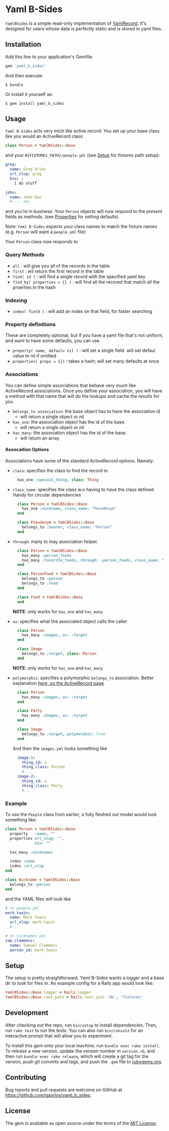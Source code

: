 # Yaml B-Sides

`YamlBSides` is a simple read-only implementation of [YamlRecord](https://github.com/nicotaing/yaml_record). It's designed for users whose data is perfectly static and is stored in yaml files.

## Installation

Add this line to your application's Gemfile:

```ruby
gem 'yaml_b_sides'
```

And then execute:

    $ bundle

Or install it yourself as:

    $ gem install yaml_b_sides

## Usage

`Yaml B-Sides` acts very mich like active record. You set up your base class like you would an ActiveRecord class:

```ruby
class Person < YamlBSides::Base
```

and your `#{FIXTURES_PATH}/people.yml` (see [Setup](#setup) for fixtures path setup):

```yml
greg:
  name: Greg Orlov
  url_slug: greg
  bio: |
    I do stuff

john:
  name: John Doe
  # ... etc
```

and you're in business. Your `Person` objects will now respond to the *present* fields as methods. (see [Properties](#property-definitions) for setting defaults)

Note: `Yaml B-Sides` expects your class names to match the fixture names (e.g. `Person` will want a `people.yml` file)

Your `Person` class now responds to 

### Query Methods

* `all` : will give you all of the records in the table
* `first` : wil return the first record in the table
* `find( id )` : will find a single record with the specified yaml key
* `find_by( properties = {} )` : will find all the recored that match all the proerties in the hash

### Indexing

* `index( field )` : will add an index on that field, for faster searching

### Property definitions

These are completely optional, but if you have a yaml file that's not uniform, and want to have some defaults, you can use

* `property( name, defaul= nil )` : will set a single field. will set defaul value to nil if omitted
* `properties( props = {})` : takes a hash; will set many defaults at once

### Associations

You can define simple associations that behave very much like ActiveRecord associations. Once you define your association, you will have a method with that name that will do the lookups and cache the results for you.

* `belongs_to association`: the base object has to have the association id
  * will return a single object or nil
* `has_one`: the assiociation object has the id of the base. 
  * will return a single object or nil
* `has_many`: the association object has the id of the base.
  * will return an array

#### Assocaition Options

Associations have some of the standard ActiveRecord options. Namely:
* `class`: specifies the class to find the record in.
  
  ```ruby
    has_one :special_thing, class: Thing
  ```

* `class_name`: specifies the class w.o having to have the class defined. Handy for circular dependencies
  
  ```ruby
    class Person < YamlBSides::Base
      has_one :nickname, class_name: "Pesudonym"
    end

    class Pseudonym < YamlBSides::Base
      belongs_to :bearer, class_name: "Person"
    end
  ```

* `through`: many to may association helper. 
  
  ```ruby
    class Person < YamlBSides::Base
      has_many :person_foods
      has_many :favorite_foods, through: :person_foods, class_name: "Food"
    end

    class PersonFood < YamlBSides::Base
      belongs_to :person
      belongs_to :food
    end

    class Food < YamlBSides::Base
    end
  ```
  
  __NOTE__: only works for `has_one` and `has_many`

* `as`: specifies what the associated object calls the caller
  ```ruby
    class Person
      has_many :images, as: :target
    end

    class Image
      belongs_to :target, class: Person
    end
  ```
  __NOTE__: only works for `has_one` and `has_many`

* `polymorphic`: specifies a polymorphic `belongs_to` association. Better explanation [here, on the ActiveRecord page](http://guides.rubyonrails.org/association_basics.html#polymorphic-associations)
  ```ruby
    class Person
      has_many :images, as: :target
    end

    class Party
      has_many :images, as: :target
    end

    class Image
      belongs_to :target, polymorphic: true
    end
  ```
  And then the `images.yml` looks something like
  ```yml
    image-1:
      thing_id: a
      thing_class: Person
      # ...
    image-2:
      thing_id: a
      thing_class: PArty
      #...
  ```

### Example

To use the `People` class from earlier, a fully fleshed out model would look something like:

```ruby
class Person < YamlBSides::Base
  property   :name, ""
  properties url_slug: "",
             bio: ""

  has_many :nicknames

  index :name
  index :url_slug
end

class Nickname < YamlBSides::Base
  belongs_to :person
end

```

and the YAML files will look like

```yml
# in people.yml
mark_twain:
  name: Mark Twain
  url_slug: mark-twain
  #...

# in nicknames.yml
sam_clemmens:
  name: Samuel Clemmens
  person_id: mark_twain
```


## Setup

The setup is pretty straightforward. Yaml B-Sides wants a logger and a base dir to look for files in. An example config for a Rails app would look like:

```ruby
YamlBSides::Base.logger = Rails.logger
YamlBSides::Base.root_path = Rails.root.join 'db', 'fixtures'
```

## Development

After checking out the repo, run `bin/setup` to install dependencies. Then, run `rake test` to run the tests. You can also run `bin/console` for an interactive prompt that will allow you to experiment.

To install this gem onto your local machine, run `bundle exec rake install`. To release a new version, update the version number in `version.rb`, and then run `bundle exec rake release`, which will create a git tag for the version, push git commits and tags, and push the `.gem` file to [rubygems.org](https://rubygems.org).

## Contributing

Bug reports and pull requests are welcome on GitHub at https://github.com/gaorlov/yaml_b_sides.


## License

The gem is available as open source under the terms of the [MIT License](http://opensource.org/licenses/MIT).

